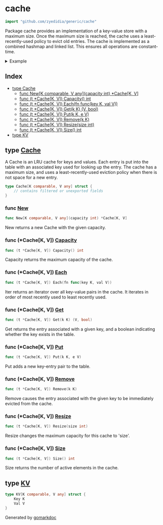 <!-- Code generated by gomarkdoc. DO NOT EDIT -->

# cache

```go
import "github.com/zyedidia/generic/cache"
```

Package cache provides an implementation of a key\-value store with a maximum size\. Once the maximum size is reached\, the cache uses a least\-recently\-used policy to evict old entries\. The cache is implemented as a combined hashmap and linked list\. This ensures all operations are constant\-time\.

<details><summary>Example</summary>
<p>

```go
package main

import (
	"fmt"
	"github.com/zyedidia/generic/cache"
)

func main() {
	c := cache.New[int, int](2)

	c.Put(42, 42)
	c.Put(10, 10)
	c.Get(42)
	c.Put(0, 0) // evicts 10

	c.Each(func(key int, val int) {
		fmt.Println(key)
	})
}
```

#### Output

```
0
42
```

</p>
</details>

## Index

- [type Cache](<#type-cache>)
  - [func New[K comparable, V any](capacity int) *Cache[K, V]](<#func-new>)
  - [func (t *Cache[K, V]) Capacity() int](<#func-cachek-v-capacity>)
  - [func (t *Cache[K, V]) Each(fn func(key K, val V))](<#func-cachek-v-each>)
  - [func (t *Cache[K, V]) Get(k K) (V, bool)](<#func-cachek-v-get>)
  - [func (t *Cache[K, V]) Put(k K, e V)](<#func-cachek-v-put>)
  - [func (t *Cache[K, V]) Remove(k K)](<#func-cachek-v-remove>)
  - [func (t *Cache[K, V]) Resize(size int)](<#func-cachek-v-resize>)
  - [func (t *Cache[K, V]) Size() int](<#func-cachek-v-size>)
- [type KV](<#type-kv>)


## type [Cache](<https://github.com/zyedidia/generic/blob/master/cache/cache.go#L15-L20>)

A Cache is an LRU cache for keys and values\. Each entry is put into the table with an associated key used for looking up the entry\. The cache has a maximum size\, and uses a least\-recently\-used eviction policy when there is not space for a new entry\.

```go
type Cache[K comparable, V any] struct {
    // contains filtered or unexported fields
}
```

### func [New](<https://github.com/zyedidia/generic/blob/master/cache/cache.go#L28>)

```go
func New[K comparable, V any](capacity int) *Cache[K, V]
```

New returns a new Cache with the given capacity\.

### func \(\*Cache\[K\, V\]\) [Capacity](<https://github.com/zyedidia/generic/blob/master/cache/cache.go#L111>)

```go
func (t *Cache[K, V]) Capacity() int
```

Capacity returns the maximum capacity of the cache\.

### func \(\*Cache\[K\, V\]\) [Each](<https://github.com/zyedidia/generic/blob/master/cache/cache.go#L117>)

```go
func (t *Cache[K, V]) Each(fn func(key K, val V))
```

Iter returns an iterator over all key\-value pairs in the cache\. It iterates in order of most recently used to least recently used\.

### func \(\*Cache\[K\, V\]\) [Get](<https://github.com/zyedidia/generic/blob/master/cache/cache.go#L39>)

```go
func (t *Cache[K, V]) Get(k K) (V, bool)
```

Get returns the entry associated with a given key\, and a boolean indicating whether the key exists in the table\.

### func \(\*Cache\[K\, V\]\) [Put](<https://github.com/zyedidia/generic/blob/master/cache/cache.go#L50>)

```go
func (t *Cache[K, V]) Put(k K, e V)
```

Put adds a new key\-entry pair to the table\.

### func \(\*Cache\[K\, V\]\) [Remove](<https://github.com/zyedidia/generic/blob/master/cache/cache.go#L81>)

```go
func (t *Cache[K, V]) Remove(k K)
```

Remove causes the entry associated with the given key to be immediately evicted from the cache\.

### func \(\*Cache\[K\, V\]\) [Resize](<https://github.com/zyedidia/generic/blob/master/cache/cache.go#L90>)

```go
func (t *Cache[K, V]) Resize(size int)
```

Resize changes the maximum capacity for this cache to 'size'\.

### func \(\*Cache\[K\, V\]\) [Size](<https://github.com/zyedidia/generic/blob/master/cache/cache.go#L106>)

```go
func (t *Cache[K, V]) Size() int
```

Size returns the number of active elements in the cache\.

## type [KV](<https://github.com/zyedidia/generic/blob/master/cache/cache.go#L22-L25>)

```go
type KV[K comparable, V any] struct {
    Key K
    Val V
}
```



Generated by [gomarkdoc](<https://github.com/princjef/gomarkdoc>)
